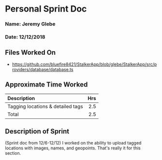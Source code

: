 # Personal Sprint Doc

### Name: Jeremy Glebe
### Date: 12/12/2018

## Files Worked On

- https://github.com/bluefire8421/StalkerApp/blob/glebe/StalkerApp/src/providers/database/database.ts


## Approximate Time Worked

| Description                         | Hrs  |
| :---------------------------------- | ---: |
| Tagging locations & detailed tags   | 2.5  |
| Total                               | 2.5  |

## Description of Sprint

(Sprint doc from 12/6-12/12) I worked on the ability to upload tagged locations with images, names, and geopoints.
That's really it for this section.
